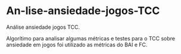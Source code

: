 # An-lise-ansiedade-jogos-TCC
Análise ansiedade jogos TCC.

Algorítimo para analisar algumas métricas e testes para o TCC sobre ansiedade em jogos
foi utilizado as métricas do BAI e FC.
